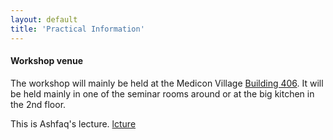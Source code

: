 ```yaml
---
layout: default
title: 'Practical Information'
---
```


#### Workshop venue

The workshop will mainly be held at the Medicon Village [Building 406][1].
It will be held mainly in one of the seminar rooms around or at the big kitchen in the 2nd floor.

This is Ashfaq's lecture. [lcture][2]

[1]: https://goo.gl/maps/PYHRFWso1gNnUtsc6
[2]: Data/2019-09-20/test

